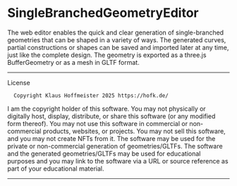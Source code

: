 # SingleBranchedGeometryEditor
The web editor enables the quick and clear generation of single-branched geometries that can be shaped in a variety of ways. The generated curves, partial constructions or shapes can be saved and imported later at any time, just like the complete design. The geometry is exported as a three.js BufferGeometry or as a mesh in GLTF format.
________________________________________________________________
License

      Copyright Klaus Hoffmeister 2025 https://hofk.de/

I am the copyright holder of this software. You may not physically or digitally host, display, distribute, or share this software (or any modified form thereof). You may not use this software in commercial or non-commercial products, websites, or projects. You may not sell this software, and you may not create NFTs from it. The software may be used for the private or non-commercial generation of geometries/GLTFs. The software and the generated geometries/GLTFs may be used for educational purposes and you may link to the software via a URL or source reference as part of your educational material.

_______________________________________________________________
